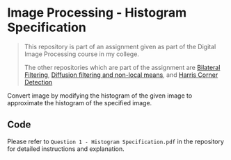 # Image Processing - Histogram Specification
> This repository is part of an assignment given as part of the Digital Image Processing course in my college.
>
> The other repositories which are part of the assignment are [Bilateral Filtering](), [Diffusion filtering and non-local means](), and [Harris Corner Detection]()

Convert image by modifying the histogram of the given image to approximate the histogram of the specified image.

## Code
Please refer to `Question 1 - Histogram Specification.pdf` in the repository for detailed instructions and explanation. 
